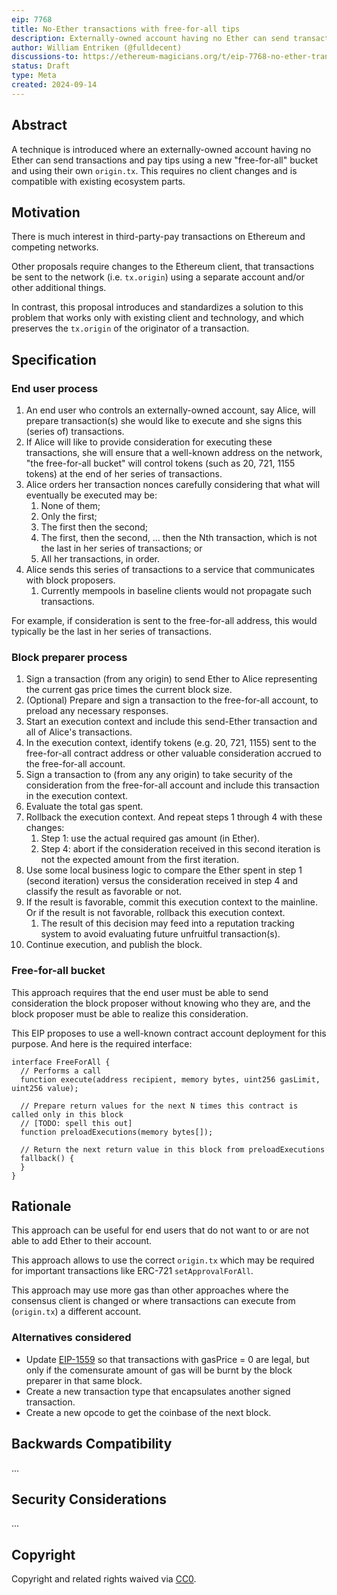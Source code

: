 ```yaml
---
eip: 7768
title: No-Ether transactions with free-for-all tips
description: Externally-owned account having no Ether can send transactions and pay tips using a new "free-for-all" bucket
author: William Entriken (@fulldecent)
discussions-to: https://ethereum-magicians.org/t/eip-7768-no-ether-transactions-with-free-for-all-tips/21108
status: Draft
type: Meta
created: 2024-09-14
---
```


## Abstract

A technique is introduced where an externally-owned account having no Ether can send transactions and pay tips using a new "free-for-all" bucket and using their own `origin.tx`. This requires no client changes and is compatible with existing ecosystem parts.

## Motivation

There is much interest in third-party-pay transactions on Ethereum and competing networks.

Other proposals require changes to the Ethereum client, that transactions be sent to the network (i.e. `tx.origin`) using a separate account and/or other additional things.

In contrast, this proposal introduces and standardizes a solution to this problem that works only with existing client and technology, and which preserves the `tx.origin` of the originator of a transaction.

## Specification

### End user process

1. An end user who controls an externally-owned account, say Alice, will prepare transaction(s) she would like to execute and she signs this (series of) transactions.
2. If Alice will like to provide consideration for executing these transactions, she will ensure that a well-known address on the network, "the free-for-all bucket" will control tokens (such as 20, 721, 1155 tokens) at the end of her series of transactions.
3. Alice orders her transaction nonces carefully considering that what will eventually be executed may be:
   1. None of them;
   2. Only the first;
   3. The first then the second;
   4. The first, then the second, ... then the Nth transaction, which is not the last in her series of transactions; or
   5. All her transactions, in order.
4. Alice sends this series of transactions to a service that communicates with block proposers.
   1. Currently mempools in baseline clients would not propagate such transactions.

For example, if consideration is sent to the free-for-all address, this would typically be the last in her series of transactions.

### Block preparer process

1. Sign a transaction (from any origin) to send Ether to Alice representing the current gas price times the current block size.
2. (Optional) Prepare and sign a transaction to the free-for-all account, to preload any necessary responses.
3. Start an execution context and include this send-Ether transaction and all of Alice's transactions.
4. In the execution context, identify tokens (e.g. 20, 721, 1155) sent to the free-for-all contract address or other valuable consideration accrued to the free-for-all account.
5. Sign a transaction to (from any any origin) to take security of the consideration from the free-for-all account and include this transaction in the execution context.
6. Evaluate the total gas spent.
7. Rollback the execution context. And repeat steps 1 through 4 with these changes:
   1. Step 1: use the actual required gas amount (in Ether).
   2. Step 4: abort if the consideration received in this second iteration is not the expected amount from the first iteration.
8. Use some local business logic to compare the Ether spent in step 1 (second iteration) versus the consideration received in step 4 and classify the result as favorable or not.
9. If the result is favorable, commit this execution context to the mainline. Or if the result is not favorable, rollback this execution context.
   1. The result of this decision may feed into a reputation tracking system to avoid evaluating future unfruitful transaction(s).
10. Continue execution, and publish the block.

### Free-for-all bucket

This approach requires that the end user must be able to send consideration the block proposer without knowing who they are, and the block proposer must be able to realize this consideration.

This EIP proposes to use a well-known contract account deployment for this purpose. And here is the required interface:

```solidity
interface FreeForAll {
  // Performs a call
  function execute(address recipient, memory bytes, uint256 gasLimit, uint256 value);

  // Prepare return values for the next N times this contract is called only in this block
  // [TODO: spell this out]
  function preloadExecutions(memory bytes[]);
  
  // Return the next return value in this block from preloadExecutions
  fallback() {
  }
}
```

## Rationale

This approach can be useful for end users that do not want to or are not able to add Ether to their account.

This approach allows to use the correct `origin.tx` which may be required for important transactions like ERC-721 `setApprovalForAll`. 

This approach may use more gas than other approaches where the consensus client is changed or where transactions can execute from (`origin.tx`) a different account.

### Alternatives considered

* Update [EIP-1559](./eip-1559) so that transactions with gasPrice = 0 are legal, but only if the comensurate amount of gas will be burnt by the block preparer in that same block.
* Create a new transaction type that encapsulates another signed transaction.
* Create a new opcode to get the coinbase of the next block.

## Backwards Compatibility

... <!-- TODO -->

## Security Considerations

... <!-- TODO -->

## Copyright

Copyright and related rights waived via [CC0](../LICENSE.md).
